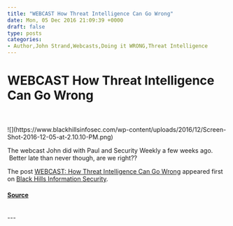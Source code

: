 ```yaml
---
title: "WEBCAST How Threat Intelligence Can Go Wrong"
date: Mon, 05 Dec 2016 21:09:39 +0000
draft: false
type: posts
categories: 
- Author,John Strand,Webcasts,Doing it WRONG,Threat Intelligence
---
```

# WEBCAST How Threat Intelligence Can Go Wrong

<br/>

<br/>
![](https://www.blackhillsinfosec.com/wp-content/uploads/2016/12/Screen-Shot-2016-12-05-at-2.10.10-PM.png)

The webcast John did with Paul and Security Weekly a few weeks ago.  Better late than never though, are we right??

The post [WEBCAST: How Threat Intelligence Can Go Wrong](https://www.blackhillsinfosec.com/webcast-threat-intelligence-can-go-wrong/) appeared first on [Black Hills Information Security](https://www.blackhillsinfosec.com).

#### [Source](https://www.blackhillsinfosec.com/webcast-threat-intelligence-can-go-wrong/)

<br/>
---
